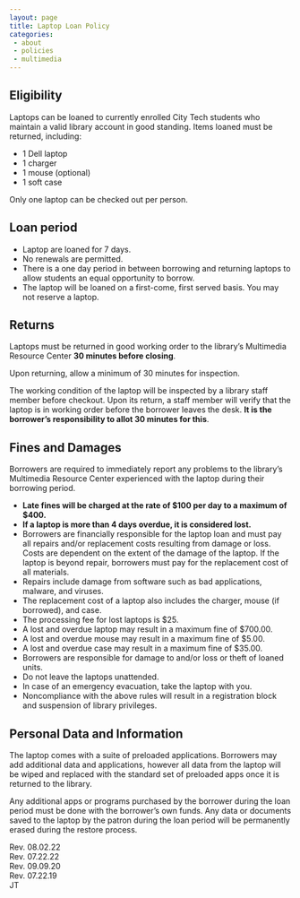 ```yaml
---
layout: page
title: Laptop Loan Policy
categories:
 - about
 - policies
 - multimedia
---
```

<h2>Eligibility</h2>
<p>Laptops can be loaned to currently enrolled City Tech students who maintain a valid library account in good standing.
Items loaned must be returned, including:</p>
<ul>
<li>1 Dell laptop</li>
<li>1 charger</li>
<li>1 mouse (optional)</li>
<li>1 soft case</li>
</ul>

<p>Only one laptop can be checked out per person.</p>

<h2>Loan period</h2>
<ul>
<li>Laptop are loaned for 7 days.</li>
<li>No renewals are permitted.</li>
<li>There is a one day period in between borrowing and returning laptops to allow students an equal opportunity to borrow.</li>
<li>The laptop will be loaned on a first-come, first served basis. You may not reserve a laptop.</li>
</ul>
<h2>Returns</h2>
<p>Laptops must be returned in good working order to the library’s Multimedia Resource Center <strong>30 minutes before closing</strong>.</p>

<p>Upon returning, allow a minimum of 30 minutes for inspection.</p>

<p>The working condition of the laptop will be inspected by a library staff member before checkout. Upon its return, a staff member will verify that the laptop is in working order before the borrower leaves the desk. <strong>It is the borrower’s responsibility to allot 30 minutes for this</strong>.</p>

<h2>Fines and Damages</h2>
<p>Borrowers are required to immediately report any problems to the library’s Multimedia Resource Center experienced with the laptop during their borrowing period.</p>
<ul>
<li><strong>Late fines will be charged at the rate of $100 per day to a maximum of $400.</strong></li>

<li><strong>If a laptop is more than 4 days overdue, it is considered lost.</strong></li>

<li>Borrowers are financially responsible for the laptop loan and must pay all repairs and/or replacement costs resulting from damage or loss. Costs are dependent on the extent of the damage of the laptop. If the laptop is beyond repair, borrowers must pay for the replacement cost of all materials.</li>

<li>Repairs include damage from software such as bad applications, malware, and viruses. </li>

<li>The replacement cost of a laptop also includes the charger, mouse (if borrowed), and case.</li>

<li>The processing fee for lost laptops is $25.</li>

<li>A lost and overdue laptop may result in a maximum fine of $700.00.</li>
<li>A lost and overdue mouse may result in a maximum fine of $5.00.</li>
<li>A lost and overdue case may result in a maximum fine of $35.00.</li>

<li>Borrowers are responsible for damage to and/or loss or theft of loaned units.</li>

<li>Do not leave the laptops unattended.</li>

<li>In case of an emergency evacuation, take the laptop with you.</li>

<li>Noncompliance with the above rules will result in a registration block and suspension of library privileges.</li>
</ul>

<h2>Personal Data and Information</h2>
<p>The laptop comes with a suite of preloaded applications. Borrowers may add additional data and applications, however all data from the laptop will be wiped and replaced with the standard set of preloaded apps once it is returned to the library.
</p>


<p>Any additional apps or programs purchased by the borrower during the loan period must be done with the borrower’s own funds. Any data or documents saved to the laptop by the patron during the loan period will be permanently erased during the restore process.</p>

<p>Rev. 08.02.22<br>
Rev. 07.22.22<br>
Rev. 09.09.20<br>
Rev. 07.22.19<br>
JT
</p>
 
